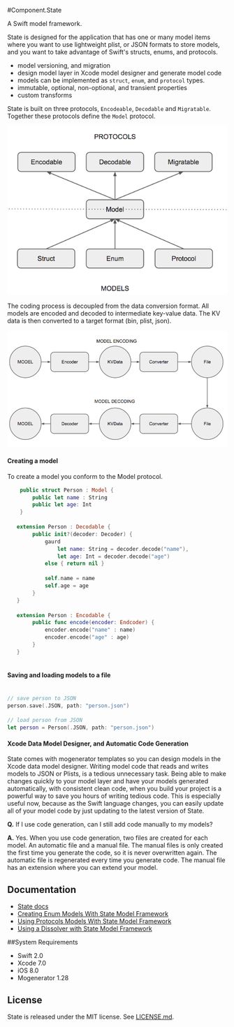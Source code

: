 #Component.State

A Swift model framework.

State is designed for the application that has one or many model items where you want to use lightweight plist, or JSON formats to store models, and you want to take advantage of Swift's structs, enums, and protocols.
      
- model versioning, and migration
- design model layer in Xcode model designer and generate model code
- models can be implemented as `struct`, `enum`, and `protocol` types.
- immutable, optional, non-optional, and transient properties
- custom transforms

State is built on three protocols, `Encodeable`, `Decodable` and `Migratable`.  Together these protocols define the `Model` protocol.

![<Protocol Oriented>](Docs/Resources/diag2.png)



 The coding process is decoupled from the data conversion format. All models are encoded and decoded to intermediate key-value data. The KV data is then converted to a target format (bin, plist, json).

![<Protocol Oriented>](Docs/Resources/diag4.png)

#### Creating a model

To create a model you conform to the Model protocol.

```swift
    public struct Person : Model {
        public let name : String
        public let age: Int 
    }
    
   extension Person : Decodable {
        public init?(decoder: Decoder) {
            gaurd 
                let name: String = decoder.decode("name"),
                let age: Int = decoder.decode("age")
            else { return nil }
            
            self.name = name
            self.age = age 
        }
   }
   
   extension Person : Encodable {
        public func encode(encoder: Endcoder) {
            encoder.encode("name" : name)
            encoder.encode("age" : age)
        }
   }
    
```

#### Saving and loading models to a file
```swift

// save person to JSON
person.save(.JSON, path: "person.json")

// load person from JSON
let person = Person(.JSON, path: "person.json")


```

#### Xcode Data Model Designer, and Automatic Code Generation
State comes with mogenerator templates so you can design models in the Xcode data model designer.  Writing model code that reads and writes models to JSON or Plists, is a tedious unnecessary task. Being able to make changes quickly to your model layer and have your models generated automatically, with consistent clean code, when you build your project is a powerful way to save you hours of writing tedious code. This is especially useful now, because as the Swift language changes, you can easily update all of your model code by just updating to the latest version of State.

**Q.** If I use code generation, can I still add code manually to my models?

**A.** Yes. When you use code generation, two files are created for each model. An automatic file and a manual file. The manual files is only created the first time you generate the code, so it is never overwritten again. The automatic file is regenerated every time you generate code. The manual file has an extension where you can extend your model.

## Documentation
- [ State docs](Docs/)
- [Creating Enum Models With State Model Framework](http://www.amberstar.org/creating-enum-models-with-state-model-framework/)
- [Using Protocols Models With State Model Framework](http://www.amberstar.org/state-model-framework-protocols/)
- [Using a Dissolver with State Model Framework](http://www.amberstar.org/using-dissolvers-with-ststate-model-framework/)

##System Requirements
- Swift 2.0
- Xcode 7.0
- iOS 8.0
- Mogenerator 1.28

## License

State is released under the MIT license. See
[LICENSE.md](https://github.com/STLabs/State/blob/master/LICENSE).
